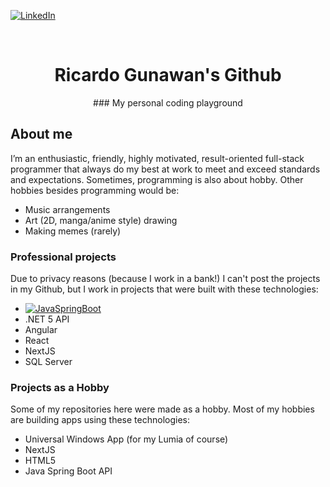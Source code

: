 
[![LinkedIn][linkedin-shield]][linkedin-url]

<br/>

<div align="center">
    <h1>Ricardo Gunawan's Github</h1>
    ### My personal coding playground
</div>

## About me
I’m an enthusiastic, friendly, highly motivated, result-oriented full-stack programmer that always do my best at work to meet and exceed standards and expectations.
Sometimes, programming is also about hobby. Other hobbies besides programming would be:
- Music arrangements
- Art (2D, manga/anime style) drawing
- Making memes (rarely)

### Professional projects

Due to privacy reasons (because I work in a bank!) I can't post the projects in my Github, but I work in projects that were built with these technologies:

- [![JavaSpringBoot][JavaSB]][JavaSB-url]
- .NET 5 API
- Angular
- React
- NextJS
- SQL Server

### Projects as a Hobby

Some of my repositories here were made as a hobby. Most of my hobbies are building apps using these technologies:

- Universal Windows App (for my Lumia of course)
- NextJS
- HTML5
- Java Spring Boot API



<!--
**ricardo1pran/ricardo1pran** is a ✨ _special_ ✨ repository because its `README.md` (this file) appears on your GitHub profile.

Here are some ideas to get you started:

- 🔭 I’m currently working on ...
- 🌱 I’m currently learning ...
- 👯 I’m looking to collaborate on ...
- 🤔 I’m looking for help with ...
- 💬 Ask me about ...
- 📫 How to reach me: ...
- 😄 Pronouns: ...
- ⚡ Fun fact: ...
-->

[linkedin-url]: https://linkedin.com/in/ricardo1pran
[linkedin-shield]: https://img.shields.io/badge/-LinkedIn-black.svg?style=for-the-badge&logo=linkedin&colorB=555
[Angular.io]: https://img.shields.io/badge/Angular-DD0031?style=for-the-badge&logo=angular&logoColor=white
[Angular-url]: https://angular.io/
[Next.js]: https://img.shields.io/badge/next.js-000000?style=for-the-badge&logo=nextdotjs&logoColor=white
[Next-url]: https://nextjs.org/
[React.js]: https://img.shields.io/badge/React-20232A?style=for-the-badge&logo=react&logoColor=61DAFB
[React-url]: https://reactjs.org/
[JavaSB]: https://img.shields.io/badge/-Java%20Spring%20Boot-6DB33F?style=for-the-badge&logo=spring-boot&logoColor=white
[JavaSB-url]: https://spring.io/projects/spring-boot
